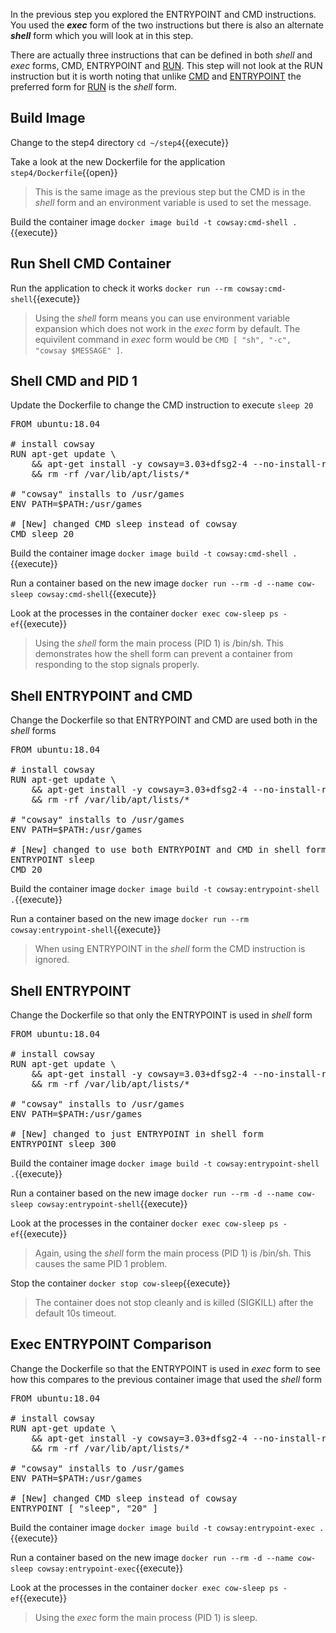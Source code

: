 In the previous step you explored the ENTRYPOINT and CMD instructions. You used the ***exec*** form of the two instructions but there is also an alternate ***shell*** form which you will look at in this step.

There are actually three instructions that can be defined in both *shell* and *exec* forms, CMD, ENTRYPOINT and [RUN](https://docs.docker.com/engine/reference/builder/#run). This step will not look at the RUN instruction but it is worth noting that unlike [CMD](https://docs.docker.com/develop/develop-images/dockerfile_best-practices/#cmd) and [ENTRYPOINT](https://docs.docker.com/develop/develop-images/dockerfile_best-practices/#entrypoint) the preferred form for [RUN](https://docs.docker.com/develop/develop-images/dockerfile_best-practices/#run) is the *shell* form.

## Build Image

Change to the step4 directory `cd ~/step4`{{execute}}

Take a look at the new Dockerfile for the application `step4/Dockerfile`{{open}}

> This is the same image as the previous step but the CMD is in the *shell* form and an environment variable is used to set the message.

Build the container image `docker image build -t cowsay:cmd-shell .`{{execute}}

## Run Shell CMD Container

Run the application to check it works `docker run --rm cowsay:cmd-shell`{{execute}}

> Using the *shell* form means you can use environment variable expansion which does not work in the *exec* form by default. The equivilent command in *exec* form would be `CMD [ "sh", "-c", "cowsay $MESSAGE" ]`.

## Shell CMD and PID 1

Update the Dockerfile to change the CMD instruction to execute `sleep 20`

<pre class="file" data-filename="step4/Dockerfile" data-target="replace">
FROM ubuntu:18.04

# install cowsay
RUN apt-get update \
    && apt-get install -y cowsay=3.03+dfsg2-4 --no-install-recommends \
    && rm -rf /var/lib/apt/lists/*

# "cowsay" installs to /usr/games
ENV PATH=$PATH:/usr/games

# [New] changed CMD sleep instead of cowsay
CMD sleep 20
</pre>

Build the container image `docker image build -t cowsay:cmd-shell .`{{execute}}

Run a container based on the new image `docker run --rm -d --name cow-sleep cowsay:cmd-shell`{{execute}}

Look at the processes in the container `docker exec cow-sleep ps -ef`{{execute}}

> Using the *shell* form the main process (PID 1) is /bin/sh. This demonstrates how the shell form can prevent a container from responding to the stop signals properly.

## Shell ENTRYPOINT and CMD

Change the Dockerfile so that ENTRYPOINT and CMD are used both in the *shell* forms

<pre class="file" data-filename="step4/Dockerfile" data-target="replace">
FROM ubuntu:18.04

# install cowsay
RUN apt-get update \
    && apt-get install -y cowsay=3.03+dfsg2-4 --no-install-recommends \
    && rm -rf /var/lib/apt/lists/*

# "cowsay" installs to /usr/games
ENV PATH=$PATH:/usr/games

# [New] changed to use both ENTRYPOINT and CMD in shell forms (this will error)
ENTRYPOINT sleep
CMD 20
</pre>

Build the container image `docker image build -t cowsay:entrypoint-shell .`{{execute}}

Run a container based on the new image `docker run --rm cowsay:entrypoint-shell`{{execute}}

> When using ENTRYPOINT in the *shell* form the CMD instruction is ignored.

## Shell ENTRYPOINT

Change the Dockerfile so that only the ENTRYPOINT is used in *shell* form

<pre class="file" data-filename="step4/Dockerfile" data-target="replace">
FROM ubuntu:18.04

# install cowsay
RUN apt-get update \
    && apt-get install -y cowsay=3.03+dfsg2-4 --no-install-recommends \
    && rm -rf /var/lib/apt/lists/*

# "cowsay" installs to /usr/games
ENV PATH=$PATH:/usr/games

# [New] changed to just ENTRYPOINT in shell form
ENTRYPOINT sleep 300
</pre>

Build the container image `docker image build -t cowsay:entrypoint-shell .`{{execute}}

Run a container based on the new image `docker run --rm -d --name cow-sleep cowsay:entrypoint-shell`{{execute}}

Look at the processes in the container `docker exec cow-sleep ps -ef`{{execute}}

> Again, using the *shell* form the main process (PID 1) is /bin/sh. This causes the same PID 1 problem.

Stop the container `docker stop cow-sleep`{{execute}}

> The container does not stop cleanly and is killed (SIGKILL) after the default 10s timeout.

## Exec ENTRYPOINT Comparison

Change the Dockerfile so that the ENTRYPOINT is used in *exec* form to see how this compares to the previous container image that used the *shell* form

<pre class="file" data-filename="step4/Dockerfile" data-target="replace">
FROM ubuntu:18.04

# install cowsay
RUN apt-get update \
    && apt-get install -y cowsay=3.03+dfsg2-4 --no-install-recommends \
    && rm -rf /var/lib/apt/lists/*

# "cowsay" installs to /usr/games
ENV PATH=$PATH:/usr/games

# [New] changed CMD sleep instead of cowsay
ENTRYPOINT [ "sleep", "20" ]
</pre>

Build the container image `docker image build -t cowsay:entrypoint-exec .`{{execute}}

Run a container based on the new image `docker run --rm -d --name cow-sleep cowsay:entrypoint-exec`{{execute}}

Look at the processes in the container `docker exec cow-sleep ps -ef`{{execute}}

> Using the *exec* form the main process (PID 1) is sleep.
